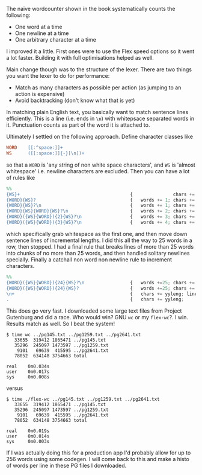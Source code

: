 The naïve wordcounter shown in the book systematically counts the following:

* One word at a time 
* One newline at a time
* One arbitrary character at a time

I improved it a little. First ones were to use the Flex speed options so it went a lot faster. 
Building it with full optimisations helped as well.

Main change though was to the structure of the lexer. There are two things you want the lexer to do
for performance:

* Match as many characters as possible per action (as jumping to an action is expensive)
* Avoid backtracking (don't know what that is yet)

In matching plain English text, you basically want to match sentence lines efficiently. 
This is a line (i.e. ends in `\n`) with whitepsace separated words in it. Punctuation counts as
part of the word it is attached to. 

Ultimately I settled on the following approach. Define character classes like
````flex
WORD    [[:^space:]]+
WS      ([[:space:]]{-}[\n])+
````
so that a `WORD` is 'any string of non white space characters', and `WS` is 'almost whitespace' i.e. 
newline characters are excluded. Then you can have a lot of rules like 
````flex
%%
{WS}+                                         {               chars += yyleng;          }
{WORD}{WS}?                                   {   words += 1; chars += yyleng;          }
{WORD}{WS}?\n                                 {   words += 1; chars += yyleng; lines++; }
{WORD}{WS}{WORD}{WS}?\n                       {   words += 2; chars += yyleng; lines++; }
{WORD}({WS}{WORD}){2}{WS}?\n                  {   words += 3; chars += yyleng; lines++; }
{WORD}({WS}{WORD}){3}{WS}?\n                  {   words += 4; chars += yyleng; lines++; }
````
which specifically grab whitespace as the first one, and then move down sentence lines of incremental
lengths. I did this all the way to 25 words in a row, then stopped. I had a final rule that breaks
lines of more than 25 words into chunks of no
more than 25 words, and then handled solitary 
newlines specially. Finally a catchall non word
non newline rule to increment characters.
````flex
%%
{WORD}({WS}{WORD}){24}{WS}?\n                 {   words +=25; chars += yyleng; lines++; }
{WORD}({WS}{WORD}){24}{WS}?                   {   words +=25; chars += yyleng;          }
\n+                                           {   chars += yyleng; lines+= yyleng;      }
.                                             {   chars += yyleng;                      }

````

This does go very fast. I downloaded some large text files from Project Gutenburg and did a race. 
Who would win? GNU `wc` or my `flex-wc`?. I win. Results match as well. 
So I beat the system! 

````
$ time wc ../pg145.txt ../pg1259.txt ../pg2641.txt 
   33655  319412 1865471 ../pg145.txt
   35296  245097 1473597 ../pg1259.txt
    9101   69639  415595 ../pg2641.txt
   78052  634148 3754663 total

real	0m0.034s
user	0m0.017s
sys     0m0.008s
````
versus
````
$ time ./flex-wc ../pg145.txt ../pg1259.txt ../pg2641.txt 
   33655  319412 1865471 ../pg145.txt
   35296  245097 1473597 ../pg1259.txt
    9101   69639  415595 ../pg2641.txt
   78052  634148 3754663 total

real	0m0.019s
user	0m0.014s
sys     0m0.003s
````
If I was actually doing this for a production app I'd probably allow for up to 256 words using some codegen. I will come back to this and make a histo of words per line in these PG files I downloaded. 